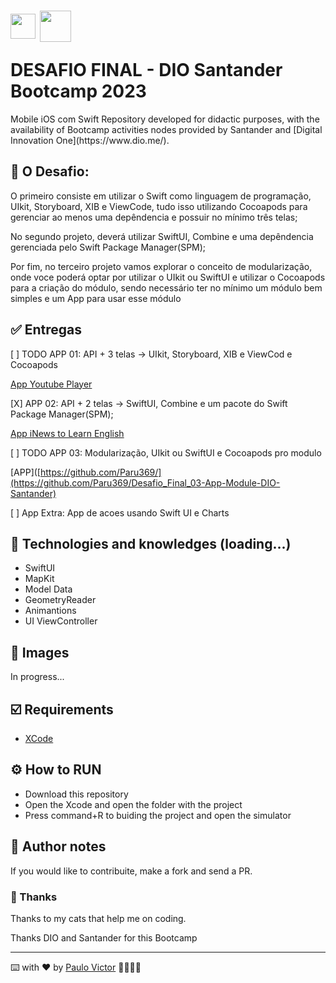 <h1>
    <a href="https://www.dio.me/">
     <img align="center" width="40px" src="https://hermes.digitalinnovation.one/assets/diome/logo-minimized.png"></a>   <img align="center" width="50px" src="https://hermes.dio.me/tracks/61d57203-7c43-4d8d-a3f0-833faa2ce680.png"></p>
   <span> DESAFIO FINAL - DIO Santander Bootcamp 2023</span>
</h1>
    Mobile iOS com Swift
</h2>
Repository developed for didactic purposes, with the availability of Bootcamp activities nodes provided by Santander and  [Digital Innovation One](https://www.dio.me/).


## 📝 O Desafio: <br>

O primeiro consiste em utilizar o Swift como linguagem de programação, UIkit, Storyboard, XIB e ViewCode, tudo isso utilizando Cocoapods para gerenciar ao menos uma depêndencia e possuir no mínimo três telas;

No segundo projeto, deverá utilizar SwiftUI, Combine e uma depêndencia gerenciada pelo Swift Package Manager(SPM);


Por fim, no terceiro projeto vamos explorar o conceito de modularização, onde voce poderá optar por utilizar o UIkit ou SwiftUI e utilizar o Cocoapods para a criação do módulo, sendo necessário ter no mínimo um módulo bem simples e um App para usar esse módulo


## ✅ Entregas
[ ] TODO APP 01: API + 3 telas -> UIkit, Storyboard, XIB e ViewCod e Cocoapods <br>

 [App Youtube Player](https://github.com/Paru369/App-UIKit-StoryBoard-XIB-ViewCodeDesafio_FInal_01-DIO-Santander) <br>
 
[X] APP 02: API + 2 telas ->  SwiftUI, Combine e um pacote do Swift Package Manager(SPM); <br>

 [App iNews to Learn English](https://github.com/Paru369/App-SwiftUI-Combine-Desafio_Final_02-DIO-Santander) <br>
 
[ ] TODO APP 03: Modularização, UIkit ou SwiftUI e Cocoapods pro modulo <br>

[APP]([https://github.com/Paru369/](https://github.com/Paru369/Desafio_Final_03-App-Module-DIO-Santander) <br>

[ ] App Extra: App de acoes usando Swift UI e Charts


## 📱 Technologies and knowledges (loading...)
- SwiftUI
- MapKit
- Model Data
- GeometryReader
- Animantions
- UI ViewController


## 📲 Images

In progress...
  
## ☑️ Requirements

- [XCode](https://developer.apple.com/xcode/)


## ⚙️ How to RUN

- Download this repository
- Open the Xcode and open the folder with the project
- Press command+R to buiding the project and open the simulator


## 📝 Author notes

If you would like to contribuite, make a fork and send a PR. 

### 🎁 Thanks

Thanks to my cats that help me on coding.


Thanks DIO and Santander for this Bootcamp

___

⌨️ with ❤️ by [Paulo Victor](https://github.com/Paru369) 👨🏾‍💻📱

